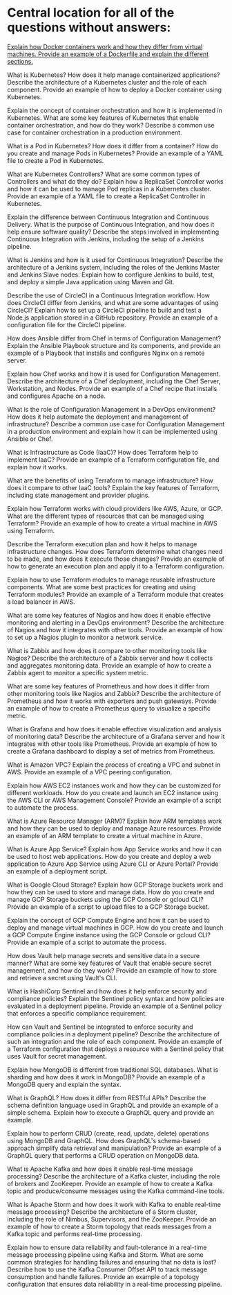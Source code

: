 # Central location for all of the questions without answers:

[Explain how Docker containers work and how they differ from virtual machines. Provide an example of a Dockerfile and explain the different sections.](https://github.com/PeterPCW/GPT-Technical-Interviews/blob/main/DevOps/Docker%20Containers.md)

What is Kubernetes? How does it help manage containerized applications? Describe the architecture of a Kubernetes cluster and the role of each component. Provide an example of how to deploy a Docker container using Kubernetes.

Explain the concept of container orchestration and how it is implemented in Kubernetes. What are some key features of Kubernetes that enable container orchestration, and how do they work? Describe a common use case for container orchestration in a production environment.

What is a Pod in Kubernetes? How does it differ from a container? How do you create and manage Pods in Kubernetes? Provide an example of a YAML file to create a Pod in Kubernetes.

What are Kubernetes Controllers? What are some common types of Controllers and what do they do? Explain how a ReplicaSet Controller works and how it can be used to manage Pod replicas in a Kubernetes cluster. Provide an example of a YAML file to create a ReplicaSet Controller in Kubernetes.

Explain the difference between Continuous Integration and Continuous Delivery. What is the purpose of Continuous Integration, and how does it help ensure software quality? Describe the steps involved in implementing Continuous Integration with Jenkins, including the setup of a Jenkins pipeline.

What is Jenkins and how is it used for Continuous Integration? Describe the architecture of a Jenkins system, including the roles of the Jenkins Master and Jenkins Slave nodes. Explain how to configure Jenkins to build, test, and deploy a simple Java application using Maven and Git.

Describe the use of CircleCI in a Continuous Integration workflow. How does CircleCI differ from Jenkins, and what are some advantages of using CircleCI? Explain how to set up a CircleCI pipeline to build and test a Node.js application stored in a GitHub repository. Provide an example of a configuration file for the CircleCI pipeline.

How does Ansible differ from Chef in terms of Configuration Management? Explain the Ansible Playbook structure and its components, and provide an example of a Playbook that installs and configures Nginx on a remote server.

Explain how Chef works and how it is used for Configuration Management. Describe the architecture of a Chef deployment, including the Chef Server, Workstation, and Nodes. Provide an example of a Chef recipe that installs and configures Apache on a node.

What is the role of Configuration Management in a DevOps environment? How does it help automate the deployment and management of infrastructure? Describe a common use case for Configuration Management in a production environment and explain how it can be implemented using Ansible or Chef.

What is Infrastructure as Code (IaaC)? How does Terraform help to implement IaaC? Provide an example of a Terraform configuration file, and explain how it works.

What are the benefits of using Terraform to manage infrastructure? How does it compare to other IaaC tools? Explain the key features of Terraform, including state management and provider plugins.

Explain how Terraform works with cloud providers like AWS, Azure, or GCP. What are the different types of resources that can be managed using Terraform? Provide an example of how to create a virtual machine in AWS using Terraform.

Describe the Terraform execution plan and how it helps to manage infrastructure changes. How does Terraform determine what changes need to be made, and how does it execute those changes? Provide an example of how to generate an execution plan and apply it to a Terraform configuration.

Explain how to use Terraform modules to manage reusable infrastructure components. What are some best practices for creating and using Terraform modules? Provide an example of a Terraform module that creates a load balancer in AWS.

What are some key features of Nagios and how does it enable effective monitoring and alerting in a DevOps environment? Describe the architecture of Nagios and how it integrates with other tools. Provide an example of how to set up a Nagios plugin to monitor a network service.

What is Zabbix and how does it compare to other monitoring tools like Nagios? Describe the architecture of a Zabbix server and how it collects and aggregates monitoring data. Provide an example of how to create a Zabbix agent to monitor a specific system metric.

What are some key features of Prometheus and how does it differ from other monitoring tools like Nagios and Zabbix? Describe the architecture of Prometheus and how it works with exporters and push gateways. Provide an example of how to create a Prometheus query to visualize a specific metric.

What is Grafana and how does it enable effective visualization and analysis of monitoring data? Describe the architecture of a Grafana server and how it integrates with other tools like Prometheus. Provide an example of how to create a Grafana dashboard to display a set of metrics from Prometheus.

What is Amazon VPC? Explain the process of creating a VPC and subnet in AWS. Provide an example of a VPC peering configuration.

Explain how AWS EC2 instances work and how they can be customized for different workloads. How do you create and launch an EC2 instance using the AWS CLI or AWS Management Console? Provide an example of a script to automate the process.

What is Azure Resource Manager (ARM)? Explain how ARM templates work and how they can be used to deploy and manage Azure resources. Provide an example of an ARM template to create a virtual machine in Azure.

What is Azure App Service? Explain how App Service works and how it can be used to host web applications. How do you create and deploy a web application to Azure App Service using Azure CLI or Azure Portal? Provide an example of a deployment script.

What is Google Cloud Storage? Explain how GCP Storage buckets work and how they can be used to store and manage data. How do you create and manage GCP Storage buckets using the GCP Console or gcloud CLI? Provide an example of a script to upload files to a GCP Storage bucket.

Explain the concept of GCP Compute Engine and how it can be used to deploy and manage virtual machines in GCP. How do you create and launch a GCP Compute Engine instance using the GCP Console or gcloud CLI? Provide an example of a script to automate the process.

How does Vault help manage secrets and sensitive data in a secure manner? What are some key features of Vault that enable secure secret management, and how do they work? Provide an example of how to store and retrieve a secret using Vault's CLI.

What is HashiCorp Sentinel and how does it help enforce security and compliance policies? Explain the Sentinel policy syntax and how policies are evaluated in a deployment pipeline. Provide an example of a Sentinel policy that enforces a specific compliance requirement.

How can Vault and Sentinel be integrated to enforce security and compliance policies in a deployment pipeline? Describe the architecture of such an integration and the role of each component. Provide an example of a Terraform configuration that deploys a resource with a Sentinel policy that uses Vault for secret management.

Explain how MongoDB is different from traditional SQL databases. What is sharding and how does it work in MongoDB? Provide an example of a MongoDB query and explain the syntax.

What is GraphQL? How does it differ from RESTful APIs? Describe the schema definition language used in GraphQL and provide an example of a simple schema. Explain how to execute a GraphQL query and provide an example.

Explain how to perform CRUD (create, read, update, delete) operations using MongoDB and GraphQL. How does GraphQL's schema-based approach simplify data retrieval and manipulation? Provide an example of a GraphQL query that performs a CRUD operation on MongoDB data.

What is Apache Kafka and how does it enable real-time message processing? Describe the architecture of a Kafka cluster, including the role of brokers and ZooKeeper. Provide an example of how to create a Kafka topic and produce/consume messages using the Kafka command-line tools.

What is Apache Storm and how does it work with Kafka to enable real-time message processing? Describe the architecture of a Storm cluster, including the role of Nimbus, Supervisors, and the ZooKeeper. Provide an example of how to create a Storm topology that reads messages from a Kafka topic and performs real-time processing.

Explain how to ensure data reliability and fault-tolerance in a real-time message processing pipeline using Kafka and Storm. What are some common strategies for handling failures and ensuring that no data is lost? Describe how to use the Kafka Consumer Offset API to track message consumption and handle failures. Provide an example of a topology configuration that ensures data reliability in a real-time processing pipeline.